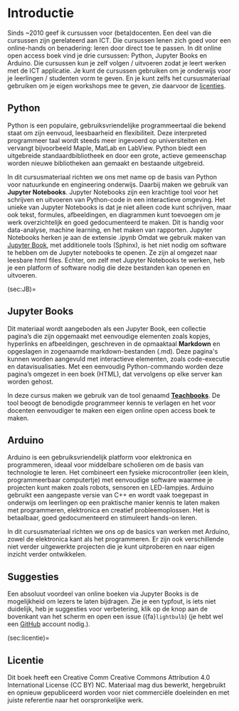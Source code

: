 # Introductie

Sinds ~2010 geef ik cursussen voor (beta)docenten. Een deel van die cursussen zijn gerelateerd aan ICT. Die cursussen lenen zich goed voor een online-hands on benadering: leren door direct toe te passen. In dit online open access boek vind je drie cursussen: Python, Jupyter Books en Arduino. Die cursussen kun je zelf volgen / uitvoeren zodat je leert werken met de ICT applicatie. Je kunt de cursussen gebruiken om je onderwijs voor je leerlingen / studenten vorm te geven. En je kunt zelfs het cursusmateriaal gebruiken om je eigen workshops mee te geven, zie daarvoor de [licenties](sec:licentie).

## Python
Python is een populaire, gebruiksvriendelijke programmeertaal die bekend staat om zijn eenvoud, leesbaarheid en flexibiliteit. Deze interpreted programmeer taal wordt steeds meer ingevoerd op universiteiten en vervangt bijvoorbeeld Maple, MatLab en LabView. Python biedt een uitgebreide standaardbibliotheek en door een grote, actieve gemeenschap worden nieuwe bibliotheken aan gemaakt en bestaande uitgebreid. 

In dit cursusmateriaal richten we ons met name op de basis van Python voor natuurkunde en engineering onderwijs. Daarbij maken we gebruik van **Jupyter Notebooks**. Jupyter Notebooks zijn een krachtige tool voor het schrijven en uitvoeren van Python-code in een interactieve omgeving. Het unieke van Jupyter Notebooks is dat je niet alleen code kunt schrijven, maar ook tekst, formules, afbeeldingen, en diagrammen kunt toevoegen om je werk overzichtelijk en goed gedocumenteerd te maken. Dit is handig voor data-analyse, machine learning, en het maken van rapporten. Jupyter Notebooks herken je aan de extensie .ipynb Omdat we gebruik maken van [Jupyter Book](sec:JB), met additionele tools (Sphinx), is het niet nodig om software te hebben om de Jupyter notebooks te openen. Ze zijn al omgezet naar leesbare html files. Echter, om zelf met Jupyter Notebooks te werken, heb je een platform of software nodig die deze bestanden kan openen en uitvoeren. 

(sec:JB)=
## Jupyter Books
Dit materiaal wordt aangeboden als een Jupyter Book, een collectie pagina’s die zijn opgemaakt met eenvoudige elementen zoals kopjes, hyperlinks en afbeeldingen, geschreven in de opmaaktaal **Markdown** en opgeslagen in zogenaamde markdown-bestanden (.md). Deze pagina's kunnen worden aangevuld met interactieve elementen, zoals code-executie en datavisualisaties. Met een eenvoudig Python-commando worden deze pagina’s omgezet in een boek (HTML), dat vervolgens op elke server kan worden gehost.

In deze cursus maken we gebruik van de tool genaamd **[Teachbooks](https://teachbooks.io/)**. De tool beoogt de benodigde programmeer kennis te verlagen en het voor docenten eenvoudiger te maken een eigen online open access boek te maken.

## Arduino
Arduino is een gebruiksvriendelijk platform voor elektronica en programmeren, ideaal voor middelbare scholieren om de basis van technologie te leren. Het combineert een fysieke microcontroller (een klein, programmeerbaar computertje) met eenvoudige software waarmee je projecten kunt maken zoals robots, sensoren en LED-lampjes. Arduino gebruikt een aangepaste versie van C++ en wordt vaak toegepast in onderwijs om leerlingen op een praktische manier kennis te laten maken met programmeren, elektronica en creatief probleemoplossen. Het is betaalbaar, goed gedocumenteerd en stimuleert hands-on leren.

In dit cursusmateriaal richten we ons op de basics van werken met Arduino, zowel de elektronica kant als het programmeren. Er zijn ook verschillende niet verder uitgewerkte projecten die je kunt uitproberen en naar eigen inzicht verder ontwikkelen.

## Suggesties
Een absoluut voordeel van online boeken via Jupyter Books is de mogelijkheid om lezers te laten bijdragen. Zie je een typfout, is iets niet duidelijk, heb je suggesties voor verbetering, klik op de <i class="fa-brands fa-github"></i> knop aan de bovenkant van het scherm en open een issue ({fa}`lightbulb`) (je hebt wel een [GitHub](./Software/Github.md) account nodig.). 

(sec:licentie)=
## Licentie
Dit boek heeft een Creative Comm Creative Commons Attribution 4.0 International License (CC BY) NC. Materiaal mag dus bewerkt, hergebruikt en opnieuw gepubliceerd worden voor niet commerciële doeleinden en met juiste referentie naar het oorspronkelijke werk.